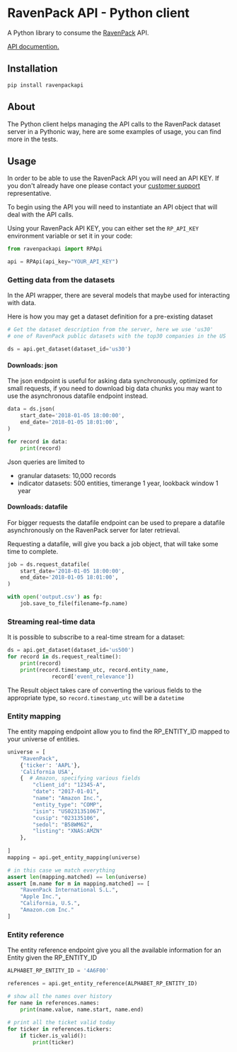 # RavenPack API - Python client

A Python library to consume the [RavenPack](https://www.ravenpack.com) API.

[API documention.](https://www.ravenpack.com/support/)

## Installation

    pip install ravenpackapi

## About

The Python client helps managing the API calls to the RavenPack dataset server
 in a Pythonic way, here are some examples of usage, you can find more in the tests.

## Usage

In order to be able to use the RavenPack API you will need an API KEY.
If you don't already have one please contact your [customer support](mailto:sales@ravenpack.com) representative.

To begin using the API you will need to instantiate an API object that will deal with the API calls.

Using your RavenPack API KEY, you can either set the `RP_API_KEY` environment variable or set it in your code:

```python
from ravenpackapi import RPApi

api = RPApi(api_key="YOUR_API_KEY")
```

### Getting data from the datasets

In the API wrapper, there are several models that maybe used for interacting with data.

Here is how you may get a dataset definition for a pre-existing dataset

```python
# Get the dataset description from the server, here we use 'us30'
# one of RavenPack public datasets with the top30 companies in the US  

ds = api.get_dataset(dataset_id='us30')
```
#### Downloads: json

The json endpoint is useful for asking data synchronously, optimized for small requests, if you need to download big data chunks you may want to use the asynchronous datafile endpoint instead.

```python
data = ds.json(
    start_date='2018-01-05 18:00:00',
    end_date='2018-01-05 18:01:00',
)

for record in data:
    print(record)
```

Json queries are limited to
* granular datasets: 10,000 records
* indicator datasets: 500 entities, timerange 1 year, lookback window 1 year

#### Downloads: datafile

For bigger requests the datafile endpoint can be used to prepare a datafile asynchronously on the RavenPack server for later retrieval.

Requesting a datafile, will give you back a job object, that will take some time to complete.

```python
job = ds.request_datafile(
    start_date='2018-01-05 18:00:00',
    end_date='2018-01-05 18:01:00',
)

with open('output.csv') as fp:
	job.save_to_file(filename=fp.name)
```

### Streaming real-time data

It is possible to subscribe to a real-time stream for a dataset:

```python
ds = api.get_dataset(dataset_id='us500')
for record in ds.request_realtime():
	print(record)
	print(record.timestamp_utc, record.entity_name,
              record['event_relevance'])
```

The Result object takes care of converting the various fields to the appropriate type, so `record.timestamp_utc` will be a `datetime`

### Entity mapping

The entity mapping endpoint allow you to find the RP_ENTITY_ID mapped to your universe of entities.

```python
universe = [
	"RavenPack",
	{'ticker': 'AAPL'},
	'California USA',
	{  # Amazon, specifying various fields
		"client_id": "12345-A",
		"date": "2017-01-01",
		"name": "Amazon Inc.",
		"entity_type": "COMP",
		"isin": "US0231351067",
		"cusip": "023135106",
		"sedol": "B58WM62",
		"listing": "XNAS:AMZN"
	},
	
]
mapping = api.get_entity_mapping(universe)

# in this case we match everything
assert len(mapping.matched) == len(universe)
assert [m.name for m in mapping.matched] == [
	"RavenPack International S.L.",
	"Apple Inc.",
	"California, U.S.",
	"Amazon.com Inc."
]
```

### Entity reference

The entity reference endpoint give you all the available information for an Entity given the RP_ENTITY_ID

```python
ALPHABET_RP_ENTITY_ID = '4A6F00'

references = api.get_entity_reference(ALPHABET_RP_ENTITY_ID)

# show all the names over history
for name in references.names:
    print(name.value, name.start, name.end)
    
# print all the ticket valid today
for ticker in references.tickers:
    if ticker.is_valid():
        print(ticker)
```
